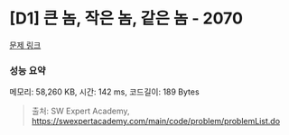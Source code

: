 # [D1] 큰 놈, 작은 놈, 같은 놈 - 2070 

[문제 링크](https://swexpertacademy.com/main/code/problem/problemDetail.do?contestProbId=AV5QQ6qqA40DFAUq) 

### 성능 요약

메모리: 58,260 KB, 시간: 142 ms, 코드길이: 189 Bytes



> 출처: SW Expert Academy, https://swexpertacademy.com/main/code/problem/problemList.do